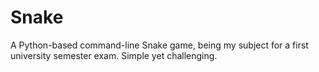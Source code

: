 # Snake
 A Python-based command-line Snake game, being my subject for a first university semester exam. Simple yet challenging.
